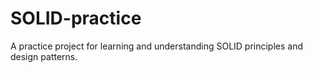 # SOLID-practice
A practice project for learning and understanding SOLID principles and design patterns.
